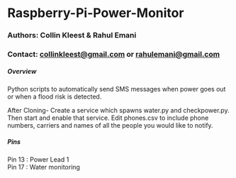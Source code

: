 # Raspberry-Pi-Power-Monitor
### Authors: Collin Kleest & Rahul Emani
### Contact: collinkleest@gmail.com or rahulemani@gmail.com


##### Overview
Python scripts to automatically send SMS messages when power goes out or when a flood risk is detected.

After Cloning- Create a service which spawns water.py and checkpower.py. Then start and enable that service. Edit phones.csv to include phone numbers, carriers and names of all the people you would like to notify.

##### Pins

Pin 13 : Power Lead 1 <br>
Pin 17 : Water monitoring
